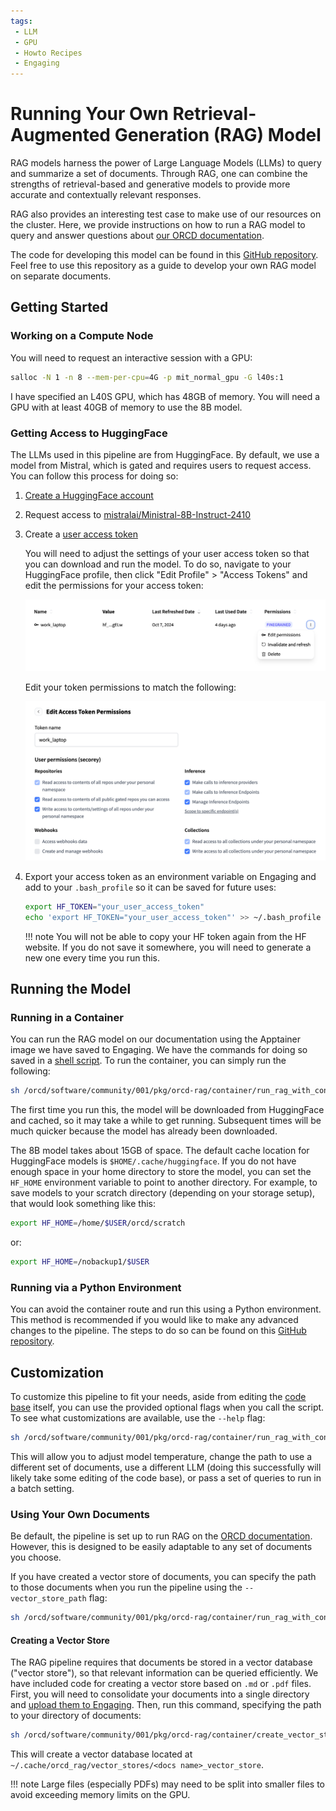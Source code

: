 ```yaml
---
tags:
 - LLM
 - GPU
 - Howto Recipes
 - Engaging
---
```


# Running Your Own Retrieval-Augmented Generation (RAG) Model

RAG models harness the power of Large Language Models (LLMs) to query and
summarize a set of documents. Through RAG, one can combine the strengths of
retrieval-based and generative models to provide more accurate and contextually
relevant responses.

RAG also provides an interesting test case to make use of our resources on the
cluster. Here, we provide instructions on how to run a RAG model to query and
answer questions about [our ORCD documentation](https://orcd-docs.mit.edu/).

The code for developing this model can be found in this
[GitHub repository](https://github.com/mit-orcd/orcd-rag). Feel free to use
this repository as a guide to develop your own RAG model on separate
documents.

## Getting Started

### Working on a Compute Node

You will need to request an interactive session with a GPU:

```bash
salloc -N 1 -n 8 --mem-per-cpu=4G -p mit_normal_gpu -G l40s:1
```

I have specified an L40S GPU, which has 48GB of memory. You will need a GPU with
at least 40GB of memory to use the 8B model.

### Getting Access to HuggingFace

The LLMs used in this pipeline are from HuggingFace. By default, we use a model
from Mistral, which is gated and requires users to request access. You can
follow this process for doing so:

1. [Create a HuggingFace account](https://huggingface.co/)
2. Request access to [mistralai/Ministral-8B-Instruct-2410](https://huggingface.co/mistralai/Ministral-8B-Instruct-2410)
3. Create a [user access token](https://huggingface.co/settings/tokens)

    You will need to adjust the settings of your user access token so that you
    can download and run the model. To do so, navigate to your HuggingFace
    profile, then click "Edit Profile" > "Access Tokens" and edit the
    permissions for your access token:

    ![HF access token permissions](../images/RAG/hf_token_permissions.png)

    Edit your token permissions to match the following:

    ![HF token permission settings](../images/RAG/hf_token_permission_settings.png)

4. Export your access token as an environment variable on Engaging and add to
your `.bash_profile` so it can be saved for future uses:

    ```bash
    export HF_TOKEN="your_user_access_token"
    echo 'export HF_TOKEN="your_user_access_token"' >> ~/.bash_profile
    ```

    !!! note
        You will not be able to copy your HF token again from the HF website. If
        you do not save it somewhere, you will need to generate a new one every
        time you run this.

## Running the Model

### Running in a Container

You can run the RAG model on our documentation using the Apptainer image we have
saved to Engaging. We have the commands for doing so saved in a
[shell script](https://github.com/mit-orcd/orcd-rag/blob/main/container/run_rag_with_container.sh).
To run the container, you can simply run the following:

```bash
sh /orcd/software/community/001/pkg/orcd-rag/container/run_rag_with_container.sh
```

The first time you run this, the model will be downloaded from HuggingFace and
cached, so it may take a while to get running. Subsequent times will be much
quicker because the model has already been downloaded.

The 8B model takes about 15GB of space. The default cache location for
HuggingFace models is `$HOME/.cache/huggingface`. If you do not have enough
space in your home directory to store the model, you can set the `HF_HOME`
environment variable to point to another directory. For example, to save models
to your scratch directory (depending on your storage setup), that would look
something like this:

```bash
export HF_HOME=/home/$USER/orcd/scratch
```

or:

```bash
export HF_HOME=/nobackup1/$USER
```

### Running via a Python Environment

You can avoid the container route and run this using a Python environment. This
method is recommended if you would like to make any advanced changes to the
pipeline. The steps to do so can be found on this
[GitHub repository](https://github.com/mit-orcd/orcd-rag).

## Customization

To customize this pipeline to fit your needs, aside from editing the
[code base](https://github.com/mit-orcd/orcd-rag) itself, you can use the
provided optional flags when you call the script. To see what customizations are
available, use the `--help` flag:

```bash
sh /orcd/software/community/001/pkg/orcd-rag/container/run_rag_with_container.sh --help
```

This will allow you to adjust model temperature, change the path to use a
different set of documents, use a different LLM (doing this successfully will
likely take some editing of the code base), or pass a set of queries to run
in a batch setting.

### Using Your Own Documents

Be default, the pipeline is set up to run RAG on the
[ORCD documentation](https://orcd-docs.mit.edu/). However, this is designed to
be easily adaptable to any set of documents you choose.

If you have created a vector store of documents, you can specify the path to
those documents when you run the pipeline using the `--vector_store_path` flag:

```bash
sh /orcd/software/community/001/pkg/orcd-rag/container/run_rag_with_container.sh --vector_store_path /path/to/vector/store
```

#### Creating a Vector Store

The RAG pipeline requires that documents be stored in a vector database ("vector
store"), so that relevant information can be queried efficiently. We have
included code for creating a vector store based on `.md` or `.pdf` files. First,
you will need to consolidate your documents into a single directory and
[upload them to Engaging](../filesystems-file-transfer/transferring-files.md#scp).
Then, run this command, specifying the path to your directory of documents:

```bash
sh /orcd/software/community/001/pkg/orcd-rag/container/create_vector_store_with_container.sh --docs_path /path/to/documents
```

This will create a vector database located at `~/.cache/orcd_rag/vector_stores/<docs name>_vector_store`.

!!! note
    Large files (especially PDFs) may need to be split into smaller files to
    avoid exceeding memory limits on the GPU.
